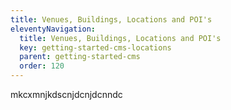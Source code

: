 ```yaml
---
title: Venues, Buildings, Locations and POI's
eleventyNavigation:
  title: Venues, Buildings, Locations and POI's
  key: getting-started-cms-locations
  parent: getting-started-cms
  order: 120
---
```


mkcxmnjkdscnjdcnjdcnndc
